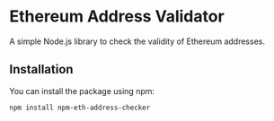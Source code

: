 # Ethereum Address Validator

A simple Node.js library to check the validity of Ethereum addresses.

## Installation

You can install the package using npm:

```bash
npm install npm-eth-address-checker
